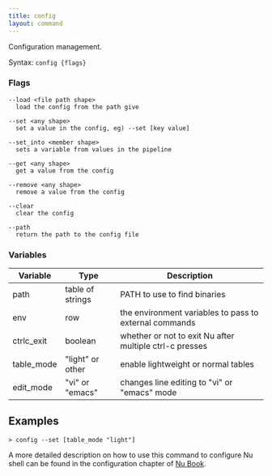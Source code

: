 ```yaml
---
title: config
layout: command
---
```


Configuration management.

Syntax: `config {flags}`

### Flags


    --load <file path shape>
      load the config from the path give

    --set <any shape>
      set a value in the config, eg) --set [key value]

    --set_into <member shape>
      sets a variable from values in the pipeline

    --get <any shape>
      get a value from the config

    --remove <any shape>
      remove a value from the config

    --clear
      clear the config

    --path
      return the path to the config file

### Variables

| Variable        | Type           | Description  |
| ------------- | ------------- | ----- |
| path | table of strings | PATH to use to find binaries |
| env | row | the environment variables to pass to external commands |
| ctrlc_exit | boolean | whether or not to exit Nu after multiple ctrl-c presses |
| table_mode | "light" or other | enable lightweight or normal tables |
| edit_mode | "vi" or "emacs" | changes line editing to "vi" or "emacs" mode |

## Examples

```shell
> config --set [table_mode "light"]
```

A more detailed description on how to use this command to configure Nu shell can be found in the configuration chapter of [Nu Book](https://book.nushell.sh/en/configuration).
